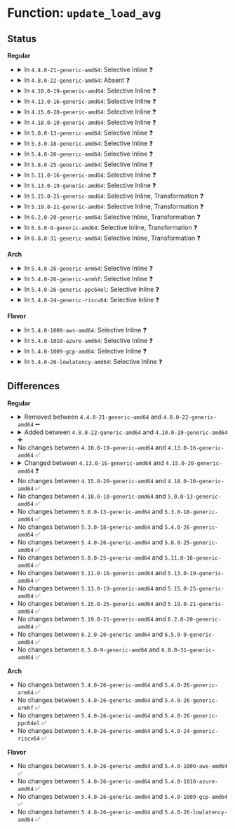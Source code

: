 # Function: <code>update_load_avg</code>

## Status
<b>Regular</b>
<ul>
<li>
<details>
<summary>In <code>4.4.0-21-generic-amd64</code>: Selective Inline ❓</summary>

```c
void update_load_avg(struct sched_entity * se, int update_tg)
```

```json
{
  "name": "update_load_avg",
  "collision_type": "Unique Static",
  "inline_type": "Selective",
  "funcs": [
    {
      "addr": 18446744071579592575,
      "name": "update_load_avg",
      "external": false,
      "loc": "kernel/sched/fair.c:2732",
      "file": "kernel/sched/fair.c",
      "inline": "declared, inlined",
      "caller_inline": [
        "kernel/sched/fair.c:dequeue_entity",
        "kernel/sched/fair.c:dequeue_task_fair",
        "kernel/sched/fair.c:enqueue_task_fair",
        "kernel/sched/fair.c:put_prev_entity",
        "kernel/sched/fair.c:task_tick_fair"
      ],
      "caller_func": [
        "kernel/sched/fair.c:set_next_entity"
      ]
    }
  ],
  "symbols": [
    {
      "addr": 18446744071579605344,
      "name": "update_load_avg",
      "section": ".text",
      "bind": "STB_LOCAL",
      "size": 1984
    }
  ]
}
```
</details>
</li>
<li>
<details>
<summary>In <code>4.8.0-22-generic-amd64</code>: Absent ❓</summary>

```json
{
  "name": "update_load_avg",
  "collision_type": "Unique Static",
  "inline_type": "Full",
  "funcs": [
    {
      "addr": 18446744071579625529,
      "name": "update_load_avg",
      "external": false,
      "loc": "kernel/sched/fair.c:2974",
      "file": "kernel/sched/fair.c",
      "inline": "declared, inlined",
      "caller_inline": [
        "kernel/sched/fair.c:task_tick_fair",
        "kernel/sched/fair.c:dequeue_task_fair",
        "kernel/sched/fair.c:enqueue_task_fair",
        "kernel/sched/fair.c:put_prev_entity",
        "kernel/sched/fair.c:set_next_entity",
        "kernel/sched/fair.c:dequeue_entity"
      ],
      "caller_func": []
    }
  ],
  "symbols": []
}
```
</details>
</li>
<li>
<details>
<summary>In <code>4.10.0-19-generic-amd64</code>: Selective Inline ❓</summary>

```c
void update_load_avg(struct sched_entity * se, int flags)
```

```json
{
  "name": "update_load_avg",
  "collision_type": "Unique Static",
  "inline_type": "Selective",
  "funcs": [
    {
      "addr": 18446744071579646763,
      "name": "update_load_avg",
      "external": false,
      "loc": "kernel/sched/fair.c:3270",
      "file": "kernel/sched/fair.c",
      "inline": "declared, inlined",
      "caller_inline": [
        "kernel/sched/fair.c:task_tick_fair",
        "kernel/sched/fair.c:dequeue_task_fair",
        "kernel/sched/fair.c:enqueue_task_fair"
      ],
      "caller_func": [
        "kernel/sched/fair.c:detach_task_cfs_rq",
        "kernel/sched/fair.c:attach_entity_cfs_rq",
        "kernel/sched/fair.c:update_blocked_averages",
        "kernel/sched/fair.c:put_prev_entity",
        "kernel/sched/fair.c:set_next_entity",
        "kernel/sched/fair.c:dequeue_entity",
        "kernel/sched/fair.c:enqueue_entity"
      ]
    }
  ],
  "symbols": [
    {
      "addr": 18446744071579618784,
      "name": "update_load_avg",
      "section": ".text",
      "bind": "STB_LOCAL",
      "size": 1292
    }
  ]
}
```
</details>
</li>
<li>
<details>
<summary>In <code>4.13.0-16-generic-amd64</code>: Selective Inline ❓</summary>

```c
void update_load_avg(struct sched_entity * se, int flags)
```

```json
{
  "name": "update_load_avg",
  "collision_type": "Unique Static",
  "inline_type": "Selective",
  "funcs": [
    {
      "addr": 18446744071579640752,
      "name": "update_load_avg",
      "external": false,
      "loc": "kernel/sched/fair.c:3378",
      "file": "kernel/sched/fair.c",
      "inline": "declared, inlined",
      "caller_inline": [
        "kernel/sched/fair.c:sched_group_set_shares",
        "kernel/sched/fair.c:task_tick_fair",
        "kernel/sched/fair.c:dequeue_task_fair",
        "kernel/sched/fair.c:enqueue_task_fair"
      ],
      "caller_func": [
        "kernel/sched/fair.c:detach_task_cfs_rq",
        "kernel/sched/fair.c:attach_entity_cfs_rq",
        "kernel/sched/fair.c:update_blocked_averages",
        "kernel/sched/fair.c:put_prev_entity",
        "kernel/sched/fair.c:set_next_entity",
        "kernel/sched/fair.c:dequeue_entity",
        "kernel/sched/fair.c:enqueue_entity"
      ]
    }
  ],
  "symbols": [
    {
      "addr": 18446744071579599616,
      "name": "update_load_avg",
      "section": ".text",
      "bind": "STB_LOCAL",
      "size": 1413
    }
  ]
}
```
</details>
</li>
<li>
<details>
<summary>In <code>4.15.0-20-generic-amd64</code>: Selective Inline ❓</summary>

```c
void update_load_avg(struct cfs_rq * cfs_rq, struct sched_entity * se, int flags)
```

```json
{
  "name": "update_load_avg",
  "collision_type": "Unique Static",
  "inline_type": "Selective",
  "funcs": [
    {
      "addr": 18446744071579671135,
      "name": "update_load_avg",
      "external": false,
      "loc": "kernel/sched/fair.c:3775",
      "file": "kernel/sched/fair.c",
      "inline": "declared, inlined",
      "caller_inline": [
        "kernel/sched/fair.c:sched_group_set_shares",
        "kernel/sched/fair.c:dequeue_task_fair",
        "kernel/sched/fair.c:enqueue_task_fair"
      ],
      "caller_func": [
        "kernel/sched/fair.c:attach_entity_cfs_rq",
        "kernel/sched/fair.c:detach_entity_cfs_rq",
        "kernel/sched/fair.c:task_tick_fair",
        "kernel/sched/fair.c:update_blocked_averages",
        "kernel/sched/fair.c:put_prev_entity",
        "kernel/sched/fair.c:set_next_entity",
        "kernel/sched/fair.c:dequeue_entity",
        "kernel/sched/fair.c:enqueue_entity"
      ]
    }
  ],
  "symbols": [
    {
      "addr": 18446744071579629872,
      "name": "update_load_avg",
      "section": ".text",
      "bind": "STB_LOCAL",
      "size": 1748
    }
  ]
}
```
</details>
</li>
<li>
<details>
<summary>In <code>4.18.0-10-generic-amd64</code>: Selective Inline ❓</summary>

```c
void update_load_avg(struct cfs_rq * cfs_rq, struct sched_entity * se, int flags)
```

```json
{
  "name": "update_load_avg",
  "collision_type": "Unique Static",
  "inline_type": "Selective",
  "funcs": [
    {
      "addr": 18446744071579704323,
      "name": "update_load_avg",
      "external": false,
      "loc": "kernel/sched/fair.c:3826",
      "file": "kernel/sched/fair.c",
      "inline": "declared, inlined",
      "caller_inline": [
        "kernel/sched/fair.c:sched_group_set_shares",
        "kernel/sched/fair.c:detach_entity_cfs_rq",
        "kernel/sched/fair.c:task_tick_fair",
        "kernel/sched/fair.c:enqueue_task_fair"
      ],
      "caller_func": [
        "kernel/sched/fair.c:attach_entity_cfs_rq",
        "kernel/sched/fair.c:update_blocked_averages",
        "kernel/sched/fair.c:dequeue_task_fair",
        "kernel/sched/fair.c:put_prev_entity",
        "kernel/sched/fair.c:set_next_entity",
        "kernel/sched/fair.c:dequeue_entity",
        "kernel/sched/fair.c:enqueue_entity"
      ]
    }
  ],
  "symbols": [
    {
      "addr": 18446744071579671872,
      "name": "update_load_avg",
      "section": ".text",
      "bind": "STB_LOCAL",
      "size": 1374
    }
  ]
}
```
</details>
</li>
<li>
<details>
<summary>In <code>5.0.0-13-generic-amd64</code>: Selective Inline ❓</summary>

```c
void update_load_avg(struct cfs_rq * cfs_rq, struct sched_entity * se, int flags)
```

```json
{
  "name": "update_load_avg",
  "collision_type": "Unique Static",
  "inline_type": "Selective",
  "funcs": [
    {
      "addr": 18446744071579743568,
      "name": "update_load_avg",
      "external": false,
      "loc": "kernel/sched/fair.c:3500",
      "file": "kernel/sched/fair.c",
      "inline": "declared, inlined",
      "caller_inline": [
        "kernel/sched/fair.c:sched_group_set_shares",
        "kernel/sched/fair.c:task_tick_fair",
        "kernel/sched/fair.c:update_blocked_averages",
        "kernel/sched/fair.c:dequeue_task_fair"
      ],
      "caller_func": [
        "kernel/sched/fair.c:attach_entity_cfs_rq",
        "kernel/sched/fair.c:detach_entity_cfs_rq",
        "kernel/sched/fair.c:enqueue_task_fair",
        "kernel/sched/fair.c:put_prev_entity",
        "kernel/sched/fair.c:set_next_entity",
        "kernel/sched/fair.c:dequeue_entity",
        "kernel/sched/fair.c:enqueue_entity"
      ]
    }
  ],
  "symbols": [
    {
      "addr": 18446744071579699680,
      "name": "update_load_avg",
      "section": ".text",
      "bind": "STB_LOCAL",
      "size": 1416
    }
  ]
}
```
</details>
</li>
<li>
<details>
<summary>In <code>5.3.0-18-generic-amd64</code>: Selective Inline ❓</summary>

```c
void update_load_avg(struct cfs_rq * cfs_rq, struct sched_entity * se, int flags)
```

```json
{
  "name": "update_load_avg",
  "collision_type": "Unique Static",
  "inline_type": "Selective",
  "funcs": [
    {
      "addr": 18446744071579743712,
      "name": "update_load_avg",
      "external": false,
      "loc": "kernel/sched/fair.c:3592",
      "file": "kernel/sched/fair.c",
      "inline": "declared, inlined",
      "caller_inline": [],
      "caller_func": [
        "kernel/sched/fair.c:sched_group_set_shares",
        "kernel/sched/fair.c:attach_entity_cfs_rq",
        "kernel/sched/fair.c:detach_entity_cfs_rq",
        "kernel/sched/fair.c:task_tick_fair",
        "kernel/sched/fair.c:update_blocked_averages",
        "kernel/sched/fair.c:dequeue_task_fair",
        "kernel/sched/fair.c:enqueue_task_fair",
        "kernel/sched/fair.c:put_prev_entity",
        "kernel/sched/fair.c:set_next_entity",
        "kernel/sched/fair.c:dequeue_entity",
        "kernel/sched/fair.c:enqueue_entity"
      ]
    }
  ],
  "symbols": [
    {
      "addr": 18446744071579743712,
      "name": "update_load_avg",
      "section": ".text",
      "bind": "STB_LOCAL",
      "size": 1558
    }
  ]
}
```
</details>
</li>
<li>
<details>
<summary>In <code>5.4.0-26-generic-amd64</code>: Selective Inline ❓</summary>

```c
void update_load_avg(struct cfs_rq * cfs_rq, struct sched_entity * se, int flags)
```

```json
{
  "name": "update_load_avg",
  "collision_type": "Unique Static",
  "inline_type": "Selective",
  "funcs": [
    {
      "addr": 18446744071579786400,
      "name": "update_load_avg",
      "external": false,
      "loc": "kernel/sched/fair.c:3589",
      "file": "kernel/sched/fair.c",
      "inline": "declared, inlined",
      "caller_inline": [],
      "caller_func": [
        "kernel/sched/fair.c:sched_group_set_shares",
        "kernel/sched/fair.c:attach_entity_cfs_rq",
        "kernel/sched/fair.c:detach_entity_cfs_rq",
        "kernel/sched/fair.c:task_tick_fair",
        "kernel/sched/fair.c:update_blocked_averages",
        "kernel/sched/fair.c:dequeue_task_fair",
        "kernel/sched/fair.c:enqueue_task_fair",
        "kernel/sched/fair.c:put_prev_entity",
        "kernel/sched/fair.c:set_next_entity",
        "kernel/sched/fair.c:dequeue_entity",
        "kernel/sched/fair.c:enqueue_entity"
      ]
    }
  ],
  "symbols": [
    {
      "addr": 18446744071579786400,
      "name": "update_load_avg",
      "section": ".text",
      "bind": "STB_LOCAL",
      "size": 1532
    }
  ]
}
```
</details>
</li>
<li>
<details>
<summary>In <code>5.8.0-25-generic-amd64</code>: Selective Inline ❓</summary>

```c
void update_load_avg(struct cfs_rq * cfs_rq, struct sched_entity * se, int flags)
```

```json
{
  "name": "update_load_avg",
  "collision_type": "Unique Static",
  "inline_type": "Selective",
  "funcs": [
    {
      "addr": 18446744071579815056,
      "name": "update_load_avg",
      "external": false,
      "loc": "kernel/sched/fair.c:3776",
      "file": "kernel/sched/fair.c",
      "inline": "declared, inlined",
      "caller_inline": [],
      "caller_func": [
        "kernel/sched/fair.c:sched_group_set_shares",
        "kernel/sched/fair.c:attach_entity_cfs_rq",
        "kernel/sched/fair.c:detach_entity_cfs_rq",
        "kernel/sched/fair.c:task_tick_fair",
        "kernel/sched/fair.c:__update_blocked_fair",
        "kernel/sched/fair.c:dequeue_task_fair",
        "kernel/sched/fair.c:enqueue_task_fair",
        "kernel/sched/fair.c:unthrottle_cfs_rq",
        "kernel/sched/fair.c:throttle_cfs_rq",
        "kernel/sched/fair.c:put_prev_entity",
        "kernel/sched/fair.c:set_next_entity",
        "kernel/sched/fair.c:dequeue_entity",
        "kernel/sched/fair.c:enqueue_entity"
      ]
    }
  ],
  "symbols": [
    {
      "addr": 18446744071579815056,
      "name": "update_load_avg",
      "section": ".text",
      "bind": "STB_LOCAL",
      "size": 1576
    }
  ]
}
```
</details>
</li>
<li>
<details>
<summary>In <code>5.11.0-16-generic-amd64</code>: Selective Inline ❓</summary>

```c
void update_load_avg(struct cfs_rq * cfs_rq, struct sched_entity * se, int flags)
```

```json
{
  "name": "update_load_avg",
  "collision_type": "Unique Static",
  "inline_type": "Selective",
  "funcs": [
    {
      "addr": 18446744071579806352,
      "name": "update_load_avg",
      "external": false,
      "loc": "kernel/sched/fair.c:3793",
      "file": "kernel/sched/fair.c",
      "inline": "declared, inlined",
      "caller_inline": [],
      "caller_func": [
        "kernel/sched/fair.c:sched_group_set_shares",
        "kernel/sched/fair.c:attach_entity_cfs_rq",
        "kernel/sched/fair.c:detach_entity_cfs_rq",
        "kernel/sched/fair.c:task_tick_fair",
        "kernel/sched/fair.c:__update_blocked_fair",
        "kernel/sched/fair.c:dequeue_task_fair",
        "kernel/sched/fair.c:enqueue_task_fair",
        "kernel/sched/fair.c:unthrottle_cfs_rq",
        "kernel/sched/fair.c:throttle_cfs_rq",
        "kernel/sched/fair.c:put_prev_entity",
        "kernel/sched/fair.c:set_next_entity",
        "kernel/sched/fair.c:dequeue_entity",
        "kernel/sched/fair.c:enqueue_entity"
      ]
    }
  ],
  "symbols": [
    {
      "addr": 18446744071579806352,
      "name": "update_load_avg",
      "section": ".text",
      "bind": "STB_LOCAL",
      "size": 1540
    }
  ]
}
```
</details>
</li>
<li>
<details>
<summary>In <code>5.13.0-19-generic-amd64</code>: Selective Inline ❓</summary>

```c
void update_load_avg(struct cfs_rq * cfs_rq, struct sched_entity * se, int flags)
```

```json
{
  "name": "update_load_avg",
  "collision_type": "Unique Static",
  "inline_type": "Selective",
  "funcs": [
    {
      "addr": 18446744071579814208,
      "name": "update_load_avg",
      "external": false,
      "loc": "kernel/sched/fair.c:3841",
      "file": "kernel/sched/fair.c",
      "inline": "declared, inlined",
      "caller_inline": [],
      "caller_func": [
        "kernel/sched/fair.c:sched_group_set_shares",
        "kernel/sched/fair.c:attach_entity_cfs_rq",
        "kernel/sched/fair.c:detach_entity_cfs_rq",
        "kernel/sched/fair.c:propagate_entity_cfs_rq",
        "kernel/sched/fair.c:task_tick_fair",
        "kernel/sched/fair.c:__update_blocked_fair",
        "kernel/sched/fair.c:dequeue_task_fair",
        "kernel/sched/fair.c:enqueue_task_fair",
        "kernel/sched/fair.c:unthrottle_cfs_rq",
        "kernel/sched/fair.c:throttle_cfs_rq",
        "kernel/sched/fair.c:put_prev_entity",
        "kernel/sched/fair.c:set_next_entity",
        "kernel/sched/fair.c:dequeue_entity",
        "kernel/sched/fair.c:enqueue_entity"
      ]
    }
  ],
  "symbols": [
    {
      "addr": 18446744071579814208,
      "name": "update_load_avg",
      "section": ".text",
      "bind": "STB_LOCAL",
      "size": 1463
    }
  ]
}
```
</details>
</li>
<li>
<details>
<summary>In <code>5.15.0-25-generic-amd64</code>: Selective Inline, Transformation ❓</summary>

```c
void update_load_avg(struct cfs_rq * cfs_rq, struct sched_entity * se, int flags)
```

```json
{
  "name": "update_load_avg",
  "collision_type": "Unique Static",
  "inline_type": "Selective",
  "funcs": [
    {
      "addr": 18446744071579916939,
      "name": "update_load_avg",
      "external": false,
      "loc": "kernel/sched/fair.c:3853",
      "file": "kernel/sched/fair.c",
      "inline": "declared, inlined",
      "caller_inline": [],
      "caller_func": [
        "kernel/sched/fair.c:attach_entity_cfs_rq",
        "kernel/sched/fair.c:detach_entity_cfs_rq",
        "kernel/sched/fair.c:propagate_entity_cfs_rq",
        "kernel/sched/fair.c:task_tick_fair",
        "kernel/sched/fair.c:__update_blocked_fair",
        "kernel/sched/fair.c:dequeue_task_fair",
        "kernel/sched/fair.c:enqueue_task_fair",
        "kernel/sched/fair.c:unthrottle_cfs_rq",
        "kernel/sched/fair.c:throttle_cfs_rq",
        "kernel/sched/fair.c:put_prev_entity",
        "kernel/sched/fair.c:set_next_entity",
        "kernel/sched/fair.c:dequeue_entity",
        "kernel/sched/fair.c:enqueue_entity"
      ]
    }
  ],
  "symbols": [
    {
      "addr": 18446744071579915664,
      "name": "update_load_avg",
      "section": ".text",
      "bind": "STB_LOCAL",
      "size": 1557
    },
    {
      "addr": 18446744071592108827,
      "name": "update_load_avg.cold",
      "section": ".text",
      "bind": "STB_LOCAL",
      "size": 48
    }
  ]
}
```
</details>
</li>
<li>
<details>
<summary>In <code>5.19.0-21-generic-amd64</code>: Selective Inline, Transformation ❓</summary>

```c
void update_load_avg(struct cfs_rq * cfs_rq, struct sched_entity * se, int flags)
```

```json
{
  "name": "update_load_avg",
  "collision_type": "Unique Static",
  "inline_type": "Selective",
  "funcs": [
    {
      "addr": 18446744071580025600,
      "name": "update_load_avg",
      "external": false,
      "loc": "kernel/sched/fair.c:3902",
      "file": "kernel/sched/fair.c",
      "inline": "declared, inlined",
      "caller_inline": [],
      "caller_func": [
        "kernel/sched/fair.c:__sched_group_set_shares",
        "kernel/sched/fair.c:attach_entity_cfs_rq",
        "kernel/sched/fair.c:detach_entity_cfs_rq",
        "kernel/sched/fair.c:propagate_entity_cfs_rq",
        "kernel/sched/fair.c:task_tick_fair",
        "kernel/sched/fair.c:__update_blocked_fair",
        "kernel/sched/fair.c:dequeue_task_fair",
        "kernel/sched/fair.c:enqueue_task_fair",
        "kernel/sched/fair.c:unthrottle_cfs_rq",
        "kernel/sched/fair.c:throttle_cfs_rq",
        "kernel/sched/fair.c:put_prev_entity",
        "kernel/sched/fair.c:set_next_entity",
        "kernel/sched/fair.c:dequeue_entity",
        "kernel/sched/fair.c:enqueue_entity"
      ]
    }
  ],
  "symbols": [
    {
      "addr": 18446744071580024512,
      "name": "update_load_avg",
      "section": ".text",
      "bind": "STB_LOCAL",
      "size": 1956
    },
    {
      "addr": 18446744071593876422,
      "name": "update_load_avg.cold",
      "section": ".text",
      "bind": "STB_LOCAL",
      "size": 48
    }
  ]
}
```
</details>
</li>
<li>
<details>
<summary>In <code>6.2.0-20-generic-amd64</code>: Selective Inline, Transformation ❓</summary>

```c
void update_load_avg(struct cfs_rq * cfs_rq, struct sched_entity * se, int flags)
```

```json
{
  "name": "update_load_avg",
  "collision_type": "Unique Static",
  "inline_type": "Selective",
  "funcs": [
    {
      "addr": 18446744071580193956,
      "name": "update_load_avg",
      "external": false,
      "loc": "kernel/sched/fair.c:4185",
      "file": "kernel/sched/fair.c",
      "inline": "declared, inlined",
      "caller_inline": [],
      "caller_func": [
        "kernel/sched/fair.c:__sched_group_set_shares",
        "kernel/sched/fair.c:detach_task_cfs_rq",
        "kernel/sched/fair.c:attach_entity_cfs_rq",
        "kernel/sched/fair.c:task_tick_fair",
        "kernel/sched/fair.c:__update_blocked_fair",
        "kernel/sched/fair.c:dequeue_task_fair",
        "kernel/sched/fair.c:enqueue_task_fair",
        "kernel/sched/fair.c:unthrottle_cfs_rq",
        "kernel/sched/fair.c:throttle_cfs_rq",
        "kernel/sched/fair.c:put_prev_entity",
        "kernel/sched/fair.c:set_next_entity",
        "kernel/sched/fair.c:dequeue_entity",
        "kernel/sched/fair.c:enqueue_entity"
      ]
    }
  ],
  "symbols": [
    {
      "addr": 18446744071580192336,
      "name": "update_load_avg",
      "section": ".text",
      "bind": "STB_LOCAL",
      "size": 2050
    },
    {
      "addr": 18446744071595978326,
      "name": "update_load_avg.cold",
      "section": ".text",
      "bind": "STB_LOCAL",
      "size": 48
    }
  ]
}
```
</details>
</li>
<li>
<details>
<summary>In <code>6.5.0-9-generic-amd64</code>: Selective Inline, Transformation ❓</summary>

```c
void update_load_avg(struct cfs_rq * cfs_rq, struct sched_entity * se, int flags)
```

```json
{
  "name": "update_load_avg",
  "collision_type": "Unique Static",
  "inline_type": "Selective",
  "funcs": [
    {
      "addr": 18446744071580259156,
      "name": "update_load_avg",
      "external": false,
      "loc": "kernel/sched/fair.c:4242",
      "file": "kernel/sched/fair.c",
      "inline": "declared, inlined",
      "caller_inline": [],
      "caller_func": [
        "kernel/sched/fair.c:__sched_group_set_shares",
        "kernel/sched/fair.c:detach_task_cfs_rq",
        "kernel/sched/fair.c:attach_entity_cfs_rq",
        "kernel/sched/fair.c:task_tick_fair",
        "kernel/sched/fair.c:__update_blocked_fair",
        "kernel/sched/fair.c:dequeue_task_fair",
        "kernel/sched/fair.c:enqueue_task_fair",
        "kernel/sched/fair.c:unthrottle_cfs_rq",
        "kernel/sched/fair.c:throttle_cfs_rq",
        "kernel/sched/fair.c:put_prev_entity",
        "kernel/sched/fair.c:set_next_entity",
        "kernel/sched/fair.c:dequeue_entity",
        "kernel/sched/fair.c:enqueue_entity"
      ]
    }
  ],
  "symbols": [
    {
      "addr": 18446744071580257536,
      "name": "update_load_avg",
      "section": ".text",
      "bind": "STB_LOCAL",
      "size": 2050
    },
    {
      "addr": 18446744071596496289,
      "name": "update_load_avg.cold",
      "section": ".text",
      "bind": "STB_LOCAL",
      "size": 48
    }
  ]
}
```
</details>
</li>
<li>
<details>
<summary>In <code>6.8.0-31-generic-amd64</code>: Selective Inline, Transformation ❓</summary>

```c
void update_load_avg(struct cfs_rq * cfs_rq, struct sched_entity * se, int flags)
```

```json
{
  "name": "update_load_avg",
  "collision_type": "Unique Static",
  "inline_type": "Selective",
  "funcs": [
    {
      "addr": 18446744071580309795,
      "name": "update_load_avg",
      "external": false,
      "loc": "kernel/sched/fair.c:4729",
      "file": "kernel/sched/fair.c",
      "inline": "declared, inlined",
      "caller_inline": [],
      "caller_func": [
        "kernel/sched/fair.c:__sched_group_set_shares",
        "kernel/sched/fair.c:switched_from_fair",
        "kernel/sched/fair.c:attach_entity_cfs_rq",
        "kernel/sched/fair.c:task_tick_fair",
        "kernel/sched/fair.c:__update_blocked_fair",
        "kernel/sched/fair.c:dequeue_task_fair",
        "kernel/sched/fair.c:enqueue_task_fair",
        "kernel/sched/fair.c:unthrottle_cfs_rq",
        "kernel/sched/fair.c:throttle_cfs_rq",
        "kernel/sched/fair.c:put_prev_entity",
        "kernel/sched/fair.c:set_next_entity",
        "kernel/sched/fair.c:dequeue_entity",
        "kernel/sched/fair.c:enqueue_entity",
        "kernel/sched/fair.c:enqueue_entity"
      ]
    }
  ],
  "symbols": [
    {
      "addr": 18446744071580308128,
      "name": "update_load_avg",
      "section": ".text",
      "bind": "STB_LOCAL",
      "size": 2114
    },
    {
      "addr": 18446744071597393177,
      "name": "update_load_avg.cold",
      "section": ".text",
      "bind": "STB_LOCAL",
      "size": 48
    }
  ]
}
```
</details>
</li>
</ul>
<b>Arch</b>
<ul>
<li>
<details>
<summary>In <code>5.4.0-26-generic-arm64</code>: Selective Inline ❓</summary>

```c
void update_load_avg(struct cfs_rq * cfs_rq, struct sched_entity * se, int flags)
```

```json
{
  "name": "update_load_avg",
  "collision_type": "Unique Static",
  "inline_type": "Selective",
  "funcs": [
    {
      "addr": 18446603336490964064,
      "name": "update_load_avg",
      "external": false,
      "loc": "kernel/sched/fair.c:3589",
      "file": "kernel/sched/fair.c",
      "inline": "declared, inlined",
      "caller_inline": [],
      "caller_func": [
        "kernel/sched/fair.c:sched_group_set_shares",
        "kernel/sched/fair.c:attach_entity_cfs_rq",
        "kernel/sched/fair.c:detach_entity_cfs_rq",
        "kernel/sched/fair.c:task_tick_fair",
        "kernel/sched/fair.c:update_blocked_averages",
        "kernel/sched/fair.c:dequeue_task_fair",
        "kernel/sched/fair.c:enqueue_task_fair",
        "kernel/sched/fair.c:put_prev_entity",
        "kernel/sched/fair.c:set_next_entity",
        "kernel/sched/fair.c:dequeue_entity",
        "kernel/sched/fair.c:enqueue_entity"
      ]
    }
  ],
  "symbols": [
    {
      "addr": 18446603336490964064,
      "name": "update_load_avg",
      "section": ".text",
      "bind": "STB_LOCAL",
      "size": 1368
    }
  ]
}
```
</details>
</li>
<li>
<details>
<summary>In <code>5.4.0-26-generic-armhf</code>: Selective Inline ❓</summary>

```c
void update_load_avg(struct cfs_rq * cfs_rq, struct sched_entity * se, int flags)
```

```json
{
  "name": "update_load_avg",
  "collision_type": "Unique Static",
  "inline_type": "Selective",
  "funcs": [
    {
      "addr": 3224973048,
      "name": "update_load_avg",
      "external": false,
      "loc": "kernel/sched/fair.c:3589",
      "file": "kernel/sched/fair.c",
      "inline": "declared, inlined",
      "caller_inline": [],
      "caller_func": [
        "kernel/sched/fair.c:sched_group_set_shares",
        "kernel/sched/fair.c:attach_entity_cfs_rq",
        "kernel/sched/fair.c:detach_entity_cfs_rq",
        "kernel/sched/fair.c:propagate_entity_cfs_rq",
        "kernel/sched/fair.c:task_tick_fair",
        "kernel/sched/fair.c:update_blocked_averages",
        "kernel/sched/fair.c:dequeue_task_fair",
        "kernel/sched/fair.c:enqueue_task_fair",
        "kernel/sched/fair.c:put_prev_entity",
        "kernel/sched/fair.c:set_next_entity",
        "kernel/sched/fair.c:dequeue_entity",
        "kernel/sched/fair.c:enqueue_entity"
      ]
    }
  ],
  "symbols": [
    {
      "addr": 3224973048,
      "name": "update_load_avg",
      "section": ".text",
      "bind": "STB_LOCAL",
      "size": 1900
    }
  ]
}
```
</details>
</li>
<li>
<details>
<summary>In <code>5.4.0-26-generic-ppc64el</code>: Selective Inline ❓</summary>

```c
void update_load_avg(struct cfs_rq * cfs_rq, struct sched_entity * se, int flags)
```

```json
{
  "name": "update_load_avg",
  "collision_type": "Unique Static",
  "inline_type": "Selective",
  "funcs": [
    {
      "addr": 13835058055283828832,
      "name": "update_load_avg",
      "external": false,
      "loc": "kernel/sched/fair.c:3589",
      "file": "kernel/sched/fair.c",
      "inline": "declared, inlined",
      "caller_inline": [],
      "caller_func": [
        "kernel/sched/fair.c:sched_group_set_shares",
        "kernel/sched/fair.c:attach_entity_cfs_rq",
        "kernel/sched/fair.c:detach_entity_cfs_rq",
        "kernel/sched/fair.c:task_tick_fair",
        "kernel/sched/fair.c:update_blocked_averages",
        "kernel/sched/fair.c:dequeue_task_fair",
        "kernel/sched/fair.c:enqueue_task_fair",
        "kernel/sched/fair.c:put_prev_entity",
        "kernel/sched/fair.c:set_next_entity",
        "kernel/sched/fair.c:dequeue_entity",
        "kernel/sched/fair.c:enqueue_entity"
      ]
    }
  ],
  "symbols": [
    {
      "addr": 13835058055283828832,
      "name": "update_load_avg",
      "section": ".text",
      "bind": "STB_LOCAL",
      "size": 1836
    }
  ]
}
```
</details>
</li>
<li>
<details>
<summary>In <code>5.4.0-24-generic-riscv64</code>: Selective Inline ❓</summary>

```c
void update_load_avg(struct cfs_rq * cfs_rq, struct sched_entity * se, int flags)
```

```json
{
  "name": "update_load_avg",
  "collision_type": "Unique Static",
  "inline_type": "Selective",
  "funcs": [
    {
      "addr": 18446743936271581880,
      "name": "update_load_avg",
      "external": false,
      "loc": "kernel/sched/fair.c:3589",
      "file": "kernel/sched/fair.c",
      "inline": "declared, inlined",
      "caller_inline": [],
      "caller_func": [
        "kernel/sched/fair.c:sched_group_set_shares",
        "kernel/sched/fair.c:attach_entity_cfs_rq",
        "kernel/sched/fair.c:detach_entity_cfs_rq",
        "kernel/sched/fair.c:task_tick_fair",
        "kernel/sched/fair.c:update_blocked_averages",
        "kernel/sched/fair.c:dequeue_task_fair",
        "kernel/sched/fair.c:enqueue_task_fair",
        "kernel/sched/fair.c:put_prev_entity",
        "kernel/sched/fair.c:set_next_entity",
        "kernel/sched/fair.c:dequeue_entity",
        "kernel/sched/fair.c:enqueue_entity"
      ]
    }
  ],
  "symbols": [
    {
      "addr": 18446743936271581880,
      "name": "update_load_avg",
      "section": ".text",
      "bind": "STB_LOCAL",
      "size": 1142
    }
  ]
}
```
</details>
</li>
</ul>
<b>Flavor</b>
<ul>
<li>
<details>
<summary>In <code>5.4.0-1009-aws-amd64</code>: Selective Inline ❓</summary>

```c
void update_load_avg(struct cfs_rq * cfs_rq, struct sched_entity * se, int flags)
```

```json
{
  "name": "update_load_avg",
  "collision_type": "Unique Static",
  "inline_type": "Selective",
  "funcs": [
    {
      "addr": 18446744071579762256,
      "name": "update_load_avg",
      "external": false,
      "loc": "kernel/sched/fair.c:3589",
      "file": "kernel/sched/fair.c",
      "inline": "declared, inlined",
      "caller_inline": [],
      "caller_func": [
        "kernel/sched/fair.c:sched_group_set_shares",
        "kernel/sched/fair.c:attach_entity_cfs_rq",
        "kernel/sched/fair.c:detach_entity_cfs_rq",
        "kernel/sched/fair.c:task_tick_fair",
        "kernel/sched/fair.c:update_blocked_averages",
        "kernel/sched/fair.c:dequeue_task_fair",
        "kernel/sched/fair.c:enqueue_task_fair",
        "kernel/sched/fair.c:put_prev_entity",
        "kernel/sched/fair.c:set_next_entity",
        "kernel/sched/fair.c:dequeue_entity",
        "kernel/sched/fair.c:enqueue_entity"
      ]
    }
  ],
  "symbols": [
    {
      "addr": 18446744071579762256,
      "name": "update_load_avg",
      "section": ".text",
      "bind": "STB_LOCAL",
      "size": 1532
    }
  ]
}
```
</details>
</li>
<li>
<details>
<summary>In <code>5.4.0-1010-azure-amd64</code>: Selective Inline ❓</summary>

```c
void update_load_avg(struct cfs_rq * cfs_rq, struct sched_entity * se, int flags)
```

```json
{
  "name": "update_load_avg",
  "collision_type": "Unique Static",
  "inline_type": "Selective",
  "funcs": [
    {
      "addr": 18446744071579692624,
      "name": "update_load_avg",
      "external": false,
      "loc": "kernel/sched/fair.c:3589",
      "file": "kernel/sched/fair.c",
      "inline": "declared, inlined",
      "caller_inline": [],
      "caller_func": [
        "kernel/sched/fair.c:sched_group_set_shares",
        "kernel/sched/fair.c:attach_entity_cfs_rq",
        "kernel/sched/fair.c:detach_entity_cfs_rq",
        "kernel/sched/fair.c:task_tick_fair",
        "kernel/sched/fair.c:update_blocked_averages",
        "kernel/sched/fair.c:dequeue_task_fair",
        "kernel/sched/fair.c:enqueue_task_fair",
        "kernel/sched/fair.c:put_prev_entity",
        "kernel/sched/fair.c:set_next_entity",
        "kernel/sched/fair.c:dequeue_entity",
        "kernel/sched/fair.c:enqueue_entity"
      ]
    }
  ],
  "symbols": [
    {
      "addr": 18446744071579692624,
      "name": "update_load_avg",
      "section": ".text",
      "bind": "STB_LOCAL",
      "size": 1532
    }
  ]
}
```
</details>
</li>
<li>
<details>
<summary>In <code>5.4.0-1009-gcp-amd64</code>: Selective Inline ❓</summary>

```c
void update_load_avg(struct cfs_rq * cfs_rq, struct sched_entity * se, int flags)
```

```json
{
  "name": "update_load_avg",
  "collision_type": "Unique Static",
  "inline_type": "Selective",
  "funcs": [
    {
      "addr": 18446744071579746768,
      "name": "update_load_avg",
      "external": false,
      "loc": "kernel/sched/fair.c:3589",
      "file": "kernel/sched/fair.c",
      "inline": "declared, inlined",
      "caller_inline": [],
      "caller_func": [
        "kernel/sched/fair.c:sched_group_set_shares",
        "kernel/sched/fair.c:attach_entity_cfs_rq",
        "kernel/sched/fair.c:detach_entity_cfs_rq",
        "kernel/sched/fair.c:task_tick_fair",
        "kernel/sched/fair.c:update_blocked_averages",
        "kernel/sched/fair.c:dequeue_task_fair",
        "kernel/sched/fair.c:enqueue_task_fair",
        "kernel/sched/fair.c:put_prev_entity",
        "kernel/sched/fair.c:set_next_entity",
        "kernel/sched/fair.c:dequeue_entity",
        "kernel/sched/fair.c:enqueue_entity"
      ]
    }
  ],
  "symbols": [
    {
      "addr": 18446744071579746768,
      "name": "update_load_avg",
      "section": ".text",
      "bind": "STB_LOCAL",
      "size": 1532
    }
  ]
}
```
</details>
</li>
<li>
<details>
<summary>In <code>5.4.0-26-lowlatency-amd64</code>: Selective Inline ❓</summary>

```c
void update_load_avg(struct cfs_rq * cfs_rq, struct sched_entity * se, int flags)
```

```json
{
  "name": "update_load_avg",
  "collision_type": "Unique Static",
  "inline_type": "Selective",
  "funcs": [
    {
      "addr": 18446744071579795184,
      "name": "update_load_avg",
      "external": false,
      "loc": "kernel/sched/fair.c:3589",
      "file": "kernel/sched/fair.c",
      "inline": "declared, inlined",
      "caller_inline": [],
      "caller_func": [
        "kernel/sched/fair.c:sched_group_set_shares",
        "kernel/sched/fair.c:attach_entity_cfs_rq",
        "kernel/sched/fair.c:detach_entity_cfs_rq",
        "kernel/sched/fair.c:task_tick_fair",
        "kernel/sched/fair.c:update_blocked_averages",
        "kernel/sched/fair.c:dequeue_task_fair",
        "kernel/sched/fair.c:enqueue_task_fair",
        "kernel/sched/fair.c:put_prev_entity",
        "kernel/sched/fair.c:set_next_entity",
        "kernel/sched/fair.c:dequeue_entity",
        "kernel/sched/fair.c:enqueue_entity"
      ]
    }
  ],
  "symbols": [
    {
      "addr": 18446744071579795184,
      "name": "update_load_avg",
      "section": ".text",
      "bind": "STB_LOCAL",
      "size": 1597
    }
  ]
}
```
</details>
</li>
</ul>

## Differences
<b>Regular</b>
<ul>
<li>
<details>
<summary>Removed between <code>4.4.0-21-generic-amd64</code> and <code>4.8.0-22-generic-amd64</code> ➖</summary>

```c
void update_load_avg(struct sched_entity * se, int update_tg)
```
</details>
</li>
<li>
<details>
<summary>Added between <code>4.8.0-22-generic-amd64</code> and <code>4.10.0-19-generic-amd64</code> ➕</summary>

```c
void update_load_avg(struct sched_entity * se, int flags)
```
</details>
</li>
<li>
No changes between <code>4.10.0-19-generic-amd64</code> and <code>4.13.0-16-generic-amd64</code> ✅
</li>
<li>
<details>
<summary>Changed between <code>4.13.0-16-generic-amd64</code> and <code>4.15.0-20-generic-amd64</code> ❓</summary>
<ul>
<li>
<b>Param added. </b>
<code>struct cfs_rq * cfs_rq</code>
</li>
<li>
<b>Param reordered. </b>
<code>se, flags</code> ➡️ <code>cfs_rq, se, flags</code>
</li>
</ul>
</details>
</li>
<li>
No changes between <code>4.15.0-20-generic-amd64</code> and <code>4.18.0-10-generic-amd64</code> ✅
</li>
<li>
No changes between <code>4.18.0-10-generic-amd64</code> and <code>5.0.0-13-generic-amd64</code> ✅
</li>
<li>
No changes between <code>5.0.0-13-generic-amd64</code> and <code>5.3.0-18-generic-amd64</code> ✅
</li>
<li>
No changes between <code>5.3.0-18-generic-amd64</code> and <code>5.4.0-26-generic-amd64</code> ✅
</li>
<li>
No changes between <code>5.4.0-26-generic-amd64</code> and <code>5.8.0-25-generic-amd64</code> ✅
</li>
<li>
No changes between <code>5.8.0-25-generic-amd64</code> and <code>5.11.0-16-generic-amd64</code> ✅
</li>
<li>
No changes between <code>5.11.0-16-generic-amd64</code> and <code>5.13.0-19-generic-amd64</code> ✅
</li>
<li>
No changes between <code>5.13.0-19-generic-amd64</code> and <code>5.15.0-25-generic-amd64</code> ✅
</li>
<li>
No changes between <code>5.15.0-25-generic-amd64</code> and <code>5.19.0-21-generic-amd64</code> ✅
</li>
<li>
No changes between <code>5.19.0-21-generic-amd64</code> and <code>6.2.0-20-generic-amd64</code> ✅
</li>
<li>
No changes between <code>6.2.0-20-generic-amd64</code> and <code>6.5.0-9-generic-amd64</code> ✅
</li>
<li>
No changes between <code>6.5.0-9-generic-amd64</code> and <code>6.8.0-31-generic-amd64</code> ✅
</li>
</ul>
<b>Arch</b>
<ul>
<li>
No changes between <code>5.4.0-26-generic-amd64</code> and <code>5.4.0-26-generic-arm64</code> ✅
</li>
<li>
No changes between <code>5.4.0-26-generic-amd64</code> and <code>5.4.0-26-generic-armhf</code> ✅
</li>
<li>
No changes between <code>5.4.0-26-generic-amd64</code> and <code>5.4.0-26-generic-ppc64el</code> ✅
</li>
<li>
No changes between <code>5.4.0-26-generic-amd64</code> and <code>5.4.0-24-generic-riscv64</code> ✅
</li>
</ul>
<b>Flavor</b>
<ul>
<li>
No changes between <code>5.4.0-26-generic-amd64</code> and <code>5.4.0-1009-aws-amd64</code> ✅
</li>
<li>
No changes between <code>5.4.0-26-generic-amd64</code> and <code>5.4.0-1010-azure-amd64</code> ✅
</li>
<li>
No changes between <code>5.4.0-26-generic-amd64</code> and <code>5.4.0-1009-gcp-amd64</code> ✅
</li>
<li>
No changes between <code>5.4.0-26-generic-amd64</code> and <code>5.4.0-26-lowlatency-amd64</code> ✅
</li>
</ul>
